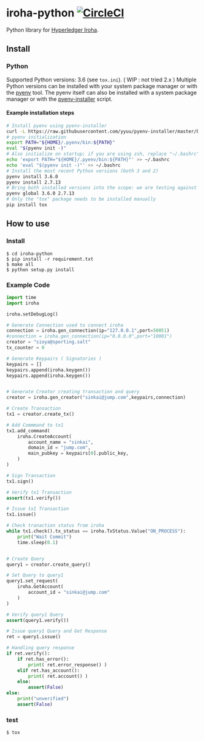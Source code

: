 # iroha-python [![CircleCI](https://img.shields.io/circleci/project/github/hyperledger/iroha-python/master.svg)](https://circleci.com/gh/hyperledger/iroha-python/tree/master)

Python library for [Hyperledger Iroha](https://github.com/hyperledger/iroha).

## Install

### Python

Supported Python versions: 3.6 (see `tox.ini`). ( WIP : not tried 2.x )
Multiple Python versions can be installed with your system package manager or with the [pyenv](https://github.com/pyenv/pyenv) tool.
The pyenv itself can also be installed with a system package manager or with the [pyenv-installer](https://github.com/pyenv/pyenv-installer) script.

#### Example installation steps

```sh
# Install pyenv using pyenv-installer
curl -L https://raw.githubusercontent.com/yyuu/pyenv-installer/master/bin/pyenv-installer | bash
# pyenv initialization
export PATH="${HOME}/.pyenv/bin:${PATH}"
eval "$(pyenv init -)"
# Also initialize on startup; if you are using zsh, replace "~/.bashrc" with "~/.zshrc"
echo 'export PATH="${HOME}/.pyenv/bin:${PATH}"' >> ~/.bashrc
echo 'eval "$(pyenv init -)"' >> ~/.bashrc
# Install the most recent Python versions (both 3 and 2)
pyenv install 3.6.0
pyenv install 2.7.13
# Bring both installed versions into the scope: we are testing against both versions
pyenv global 3.6.0 2.7.13
# Only the "tox" package needs to be installed manually
pip install tox
```

## How to use
### Install
```
$ cd iroha-python
$ pip install -r requirement.txt
$ make all
$ python setup.py install
```

### Example Code
```python
import time
import iroha

iroha.setDebugLog()

# Generate Connection used to connect iroha
connection = iroha.gen_connection(ip="127.0.0.1",port=50051)
#connection = iroha.gen_connection(ip="0.0.0.0",port="10001")
creator = "sioya@sporting.salt"
tx_counter = 0

# Generate Keypairs ( Signatories )
keypairs = []
keypairs.append(iroha.keygen())
keypairs.append(iroha.keygen())


# Generate Creator creating transaction and query
creator = iroha.gen_creator("sinkai@jump.com",keypairs,connection)

# Create Transaction
tx1 = creator.create_tx()

# Add Commmand to tx1
tx1.add_command(
    iroha.CreateAccount(
        account_name = "sinkai",
        domain_id = "jump.com",
        main_pubkey = keypairs[0].public_key,
    )
)

# Sign Transaction
tx1.sign()

# Verify tx1 Transaction
assert(tx1.verify())

# Issue tx1 Transaction
tx1.issue()

# Check tranaction status from iroha
while tx1.check().tx_status == iroha.TxStatus.Value("ON_PROCESS"):
    print("Wait Commit")
    time.sleep(0.1)


# Create Query
query1 = creator.create_query()

# Set Query to query1
query1.set_request(
    iroha.GetAccount(
        account_id = "sinkai@jump.com"
    )
)

# Verify query1 Query
assert(query1.verify())

# Issue query1 Query and Get Response
ret = query1.issue()

# Handling query response
if ret.verify():
    if ret.has_error():
        print( ret.error_response() )
    elif ret.has_account():
        print( ret.account() )
    else:
        assert(False)
else:
    print("unverified")
    assert(False)

```

### test
```
$ tox
```
